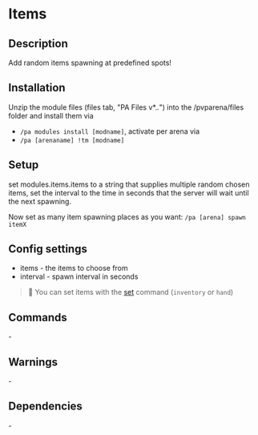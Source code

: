 # Items

## Description

Add random items spawning at predefined spots!

## Installation

Unzip the module files (files tab, "PA Files v*.*.*") into the /pvparena/files folder and install them via

- `/pa modules install [modname]`, activate per arena via
- `/pa [arenaname] !tm [modname]`

## Setup

set modules.items.items to a string that supplies multiple random chosen items, set the interval to the time in seconds that the server will wait until the next spawning. 

Now set as many item spawning places as you want: `/pa [arena] spawn itemX`

## Config settings

- items \- the items to choose from
- interval \- spawn interval in seconds 

> 🚩 You can set items with the [set](https://github.com/Eredrim/pvparena/blob/master/doc/commands/set.md) command (`inventory` or `hand`)

## Commands

\-

## Warnings

\-

## Dependencies

\-
